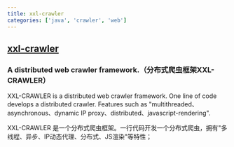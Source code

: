 ```yaml
---
title: xxl-crawler
categories: ['java', 'crawler', 'web']
---
```

## [xxl-crawler](https://github.com/xuxueli/xxl-crawler)

### A distributed web crawler framework.（分布式爬虫框架XXL-CRAWLER）


XXL-CRAWLER is a distributed web crawler framework. One line of code develops a distributed crawler. Features such as "multithreaded、asynchronous、dynamic IP proxy、distributed、javascript-rendering".

XXL-CRAWLER 是一个分布式爬虫框架。一行代码开发一个分布式爬虫，拥有"多线程、异步、IP动态代理、分布式、JS渲染"等特性；
